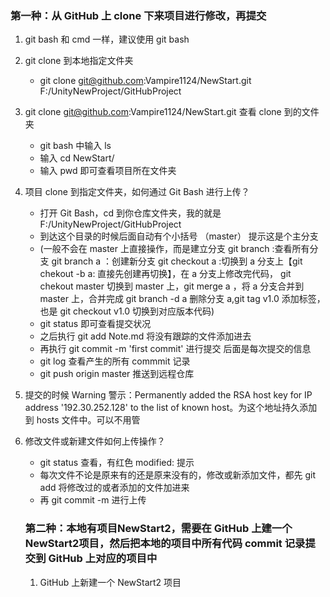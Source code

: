 ### 第一种：从 GitHub 上 clone 下来项目进行修改，再提交 

1. git bash 和 cmd 一样，建议使用 git bash

2. git clone 到本地指定文件夹

   - git clone git@github.com:Vampire1124/NewStart.git F:/UnityNewProject/GitHubProject

3. git clone  git@github.com:Vampire1124/NewStart.git  查看 clone 到的文件夹

   - git bash 中输入 ls
   - 输入 cd NewStart/
   - 输入 pwd 即可查看项目所在文件夹

4. 项目 clone 到指定文件夹，如何通过 Git Bash 进行上传？

   - 打开 Git Bash，cd 到你仓库文件夹，我的就是  F:/UnityNewProject/GitHubProject
   - 到达这个目录的时候后面自动有个小括号 （master） 提示这是个主分支
   - (一般不会在 master 上直接操作，而是建立分支  git branch :查看所有分支   git branch a ：创建新分支  git checkout a :切换到 a 分支上【git chekout -b a: 直接先创建再切换】，在 a 分支上修改完代码， git chekout master 切换到 master 上，git merge a ，将  a 分支合并到 master 上，合并完成 git branch -d a 删除分支 a,git tag v1.0 添加标签，也是 git checkout v1.0 切换到对应版本代码)
   - git status 即可查看提交状况
   - 之后执行 git add Note.md  将没有跟踪的文件添加进去
   - 再执行 git commit -m 'first commit' 进行提交  后面是每次提交的信息
   - git log 查看产生的所有 commmit 记录
   - git push origin master  推送到远程仓库

5. 提交的时候 Warning 警示：Permanently added the RSA host key for IP address '192.30.252.128' to the list of known host。为这个地址持久添加到 hosts 文件中。可以不用管

6. 修改文件或新建文件如何上传操作？

   - git status 查看，有红色 modified: 提示
   - 每次文件不论是原来有的还是原来没有的，修改或新添加文件，都先 git add 将修改过的或者添加的文件加进来
   - 再 git commit -m 进行上传

   ### 第二种：本地有项目NewStart2，需要在 GitHub 上建一个 NewStart2项目，然后把本地的项目中所有代码 commit 记录提交到 GitHub 上对应的项目中

   1. GitHub 上新建一个 NewStart2 项目


